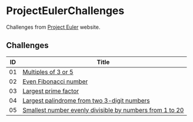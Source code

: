 # ProjectEulerChallenges
Challenges from [Project Euler](https://projecteuler.net) website.

## Challenges
| ID   | Title                                                  |
| ---- | ------------------------------------------------------ |
| 01   | [Multiples of 3 or 5](src/01/)                         |
| 02   | [Even Fibonacci number](src/02/)                       |
| 03   | [Largest prime factor](src/03/)                        |
| 04   | [Largest palindrome from two 3-digit numbers](src/04/) |
| 05   | [Smallest number evenly divisible by numbers from 1 to 20](src/05/) |
